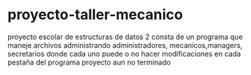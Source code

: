 # proyecto-taller-mecanico
proyecto escolar de estructuras de datos 2 
consta de un programa que  maneje archivos administrando administradores, mecanicos,managers, secretarios
donde cada uno puede o no hacer modificaciones en cada pestaña del programa 
proyecto aun no terminado
